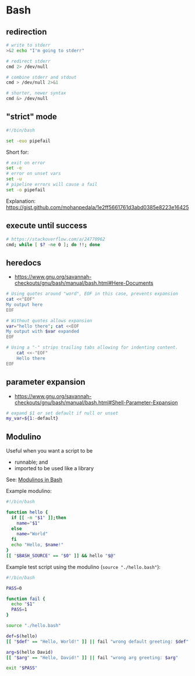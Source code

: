 # Bash

## redirection

```bash
# write to stderr
>&2 echo "I'm going to stderr"

# redirect stderr
cmd 2> /dev/null

# combine stderr and stdout
cmd > /dev/null 2>&1

# shorter, newer syntax
cmd &> /dev/null
```

## "strict" mode

```bash
#!/bin/bash

set -euo pipefail
```

Short for:
```bash
# exit on error
set -e
# error on unset vars
set -u
# pipeline errors will cause a fail
set -o pipefail
```

Explanation: https://gist.github.com/mohanpedala/1e2ff5661761d3abd0385e8223e16425

## execute until success

```bash
# https://stackoverflow.com/a/24770962
cmd; while [ $? -ne 0 ]; do !!; done
```

## heredocs

- https://www.gnu.org/savannah-checkouts/gnu/bash/manual/bash.html#Here-Documents

```bash
# Using quotes around "word", EOF in this case, prevents expansion
cat <<"EOF"
My output here
EOF

# Without quotes allows expansion
var="hello there"; cat <<EOF
My output with $var expanded
EOF

# Using a "-" strips trailing tabs allowing for indenting content.
	cat <<-"EOF"
	Hello there
EOF
```

## parameter expansion

- https://www.gnu.org/savannah-checkouts/gnu/bash/manual/bash.html#Shell-Parameter-Expansion

```bash
# expand $1 or set default if null or unset
my_var=${1:-default}
```

## Modulino

Useful when you want a script to be
- runnable; and
- imported to be used like a library

See: [Modulinos in Bash](https://blog.dnmfarrell.com/post/modulinos-in-bash/)

Example modulino:
```bash
#!/bin/bash

function hello {
  if [[ -n "$1" ]];then
    name="$1"
  else
    name="World"
  fi
  echo "Hello, $name!"
}
[[ "$BASH_SOURCE" == "$0" ]] && hello "$@"
```

Example test script using the modulino (`source "./hello.bash"`):
```bash
#!/bin/bash

PASS=0

function fail {
  echo "$1"
  PASS=1
}

source "./hello.bash"

def=$(hello)
[[ "$def" == "Hello, World!" ]] || fail "wrong default greeting: $def"

arg=$(hello David)
[[ "$arg" == "Hello, David!" ]] || fail "wrong arg greeting: $arg"

exit "$PASS"
```
